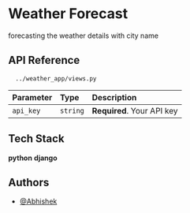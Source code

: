 
# Weather Forecast

forecasting the weather details with city name
## API Reference


```http
  ../weather_app/views.py
```

| Parameter | Type     | Description                |
| :-------- | :------- | :------------------------- |
| `api_key` | `string` | **Required**. Your API key |




## Tech Stack

**python** **django**


## Authors

- [@Abhishek](https://www.github.com/abhishekprince361)

